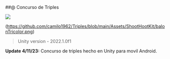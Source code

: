 ##@ Concurso de Triples

![](https://youtu.be/0805_HeFSYs)

(https://github.com/camilo1962/Triples/blob/main/Assets/ShootHootKit/balonTricolor.png)
> Unity version - 2022.1.0f1

**Update 4/11/23:** Concurso de triples hecho en Unity para movil Android.
